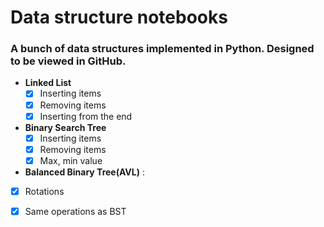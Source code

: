 # Data structure notebooks
### A bunch of data structures implemented in Python. Designed to be viewed in GitHub. 
- __Linked List__ 
  - [x] Inserting items
  - [x] Removing items 
  - [x] Inserting from the end
- __Binary Search Tree__
  - [x] Inserting items
  - [x] Removing items 
  - [x] Max, min value
 - __Balanced Binary Tree(AVL)__ : 
  - [x] Rotations
  - [x] Same operations as BST
  
